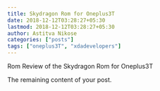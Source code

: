 ```yaml
---
title: Skydragon Rom for Oneplus3T
date: 2018-12-12T03:28:27+05:30
lastmod: 2018-12-12T03:28:27+05:30
author: Astitva Nikose
categories: ["posts"]
tags: ["oneplus3T", "xdadevelopers"]
---
```


Rom Review of the Skydragon Rom for Oneplus3T

<!--more-->

The remaining content of your post.
